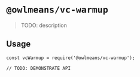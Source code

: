 # `@owlmeans/vc-warmup`

> TODO: description

## Usage

```
const vcWarmup = require('@owlmeans/vc-warmup');

// TODO: DEMONSTRATE API
```
